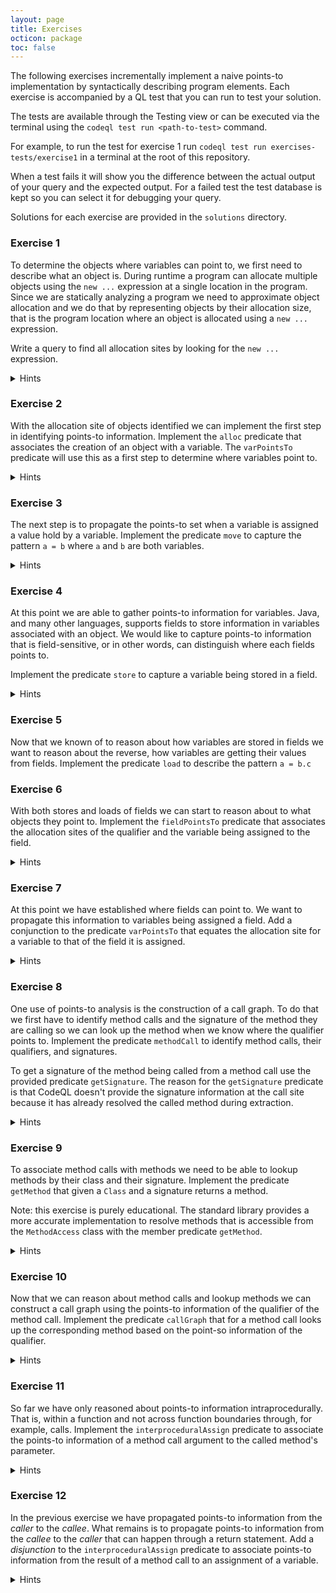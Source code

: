 ```yaml
---
layout: page
title: Exercises
octicon: package
toc: false
---
```


The following exercises incrementally implement a naive points-to implementation by syntactically describing program elements.
Each exercise is accompanied by a QL test that you can run to test your solution.

The tests are available through the Testing view or can be executed via the terminal using the `codeql test run <path-to-test>` command.

For example, to run the test for exercise 1 run `codeql test run exercises-tests/exercise1` in a terminal at the root of this repository.

When a test fails it will show you the difference between the actual output of your query and the expected output. For a failed test the test database is kept so you can select it for debugging your query.

Solutions for each exercise are provided in the `solutions` directory.

### Exercise 1

To determine the objects where variables can point to, we first need to describe what an object is.
During runtime a program can allocate multiple objects using the `new ...` expression at a single location in the program.
Since we are statically analyzing a program we need to approximate object allocation and we do that by representing objects by their allocation size, that is the program location where an object is allocated using a `new ...` expression.

Write a query to find all allocation sites by looking for the `new ...` expression.

<details>
<summary>Hints</summary>
To discover how a program element such as an expression is represented in QL you can use to approaches.

1. Use the *AST viewer* to find the element's QL class. You can create a database out of a test case by running `cp -R exercises-tests/exercise1/exercise1.testproj/ exercise1-db && codeql database bundle -o exercise1-db.zip exercise1-db/` and select the database `exercise1-db.zip` to use the AST viewer.
2. Write a query that finds all the values of type `Element` restricted to a region of code using the element's [Location](https://codeql.github.com/codeql-standard-libraries/java/semmle/code/Location.qll/type.Location$Location.html), retrieved with `getLocation()`, and obtain its primary QL classes with `getPrimaryQlClasses` to find the QL class that best describes the element.

</details>

### Exercise 2

With the allocation site of objects identified we can implement the first step in identifying points-to information.
Implement the `alloc` predicate that associates the creation of an object with a variable.
The `varPointsTo` predicate will use this as a first step to determine where variables point to.

<details>
<summary>Hints</summary>

- The class `Variable`, of which `LocalScopeVariable` is a subclass, supports the member predicate `getAnAssignedValue`
- The class `Expr` contains the member predicate `getEnclosingCallable` to find the `Callable`, such as a `Method`, the expression occurs in.

</details>

### Exercise 3

The next step is to propagate the points-to set when a variable is assigned a value hold by a variable.
Implement the predicate `move` to capture the pattern `a = b` where `a` and `b` are both variables.

<details>
<summary>Hints</summary>

- The class `Variable`, of which `LocalScopeVariable` is a subclass, supports the member predicate `getAnAccess` to determine where the variable is accessed.

</details>

### Exercise 4

At this point we are able to gather points-to information for variables.
Java, and many other languages, supports fields to store information in variables associated with an object.
We would like to capture points-to information that is field-sensitive, or in other words, can distinguish where each fields points to.

Implement the predicate `store` to capture a variable being stored in a field.

<details>
<summary>Hints</summary>

- A `Field` is a `Variable` and supports the member predicate `getAnAccess` to determine where the field is accessed.
- An alternative is the class `FieldAccess` that captures field access and supports the predicate `getField` to get the `Field` being accessed.
- A `Field` is accessed through a qualifier, an expression that references the object the field belongs to. To get the qualifier use the predicate `getQualifier`.
- The expression `AssignExpr` captures an assignment. Use the predicates `getSrc` and `getDest` to reason about the constituents of the assignment.

</details>

### Exercise 5

Now that we known of to reason about how variables are stored in fields we want to reason about the reverse, how variables are getting their values from fields.
Implement the predicate `load` to describe the pattern `a = b.c`

### Exercise 6

With both stores and loads of fields we can start to reason about to what objects they point to.
Implement the `fieldPointsTo` predicate that associates the allocation sites of the qualifier and the variable being assigned to the field.

<details>
<summary>Hints</summary>

- To reason about allocation sites you can use the provided predicate `varPointsTo`.

</details>

### Exercise 7

At this point we have established where fields can point to.
We want to propagate this information to variables being assigned a field.
Add a conjunction to the predicate `varPointsTo` that equates the allocation site for a variable to that of the field it is assigned.

<details>
<summary>Hints</summary>

- To reason about allocation sites for field you can use the predicate `fieldPointsTo`.
- To reason about variables being assigned a field you can use the predicate  `load`.

</details>

### Exercise 8

One use of points-to analysis is the construction of a call graph.
To do that we first have to identify method calls and the signature of the method they are calling so we can look up the method when we know where the qualifier points to.
Implement the predicate `methodCall` to identify method calls, their qualifiers, and signatures.

To get a signature of the method being called from a method call use the provided predicate `getSignature`.
The reason for the `getSignature` predicate is that CodeQL doesn't provide the signature information at the call site because it has already resolved the called method during extraction.

<details>
<summary>Hints</summary>

- To reason about method calls you can use the class `MethodAccess`.
- To reason about method call qualifiers you can use the member predicate `getQualifier` provided by the `MethodAccess` class.

</details>

### Exercise 9

To associate method calls with methods we need to be able to lookup methods by their class and their signature.
Implement the predicate `getMethod` that given a `Class` and a signature returns a method.

Note: this exercise is purely educational. The standard library provides a more accurate implementation to resolve methods that is accessible from the `MethodAccess` class with the member predicate `getMethod`.

<details>
<summary>Hints</summary>

- To reason about a method's signature you can use the member predicate `getSignature`.
- A method belongs to a [reference type](https://docs.oracle.com/javase/specs/jls/se8/html/jls-4.html#jls-4.3), such as a *class* or *interface*. To obtain the type declaring the method you can use the member predicate `getDeclaringType`.

</details>

### Exercise 10

Now that we can reason about method calls and lookup methods we can construct a call graph using the points-to information of the qualifier of the method call.
Implement the predicate `callGraph` that for a method call looks up the corresponding method based on the point-so information of the qualifier.

<details>
<summary>Hints</summary>

- To reason about a variable and a use of the variable you can use the member predicate `getAnAccess` on a variable or use the class `VariableAccess` in combination with the member predicate `getVariable`.

</details>

### Exercise 11

So far we have only reasoned about points-to information intraprocedurally. That is, within a function and not across function boundaries through, for example, calls.
Implement the `interproceduralAssign` predicate to associate the points-to information of a method call argument to the called method's parameter.

<details>
<summary>Hints</summary>

- To reason about a method call's argument you can use the member predicate  `getArgument` or `getAnArgument`.
- To reason about a method's parameter you can use the member predicate `getParameter` or `getAParameter`.
- Java passes arguments by position.

</details>

### Exercise 12

In the previous exercise we have propagated points-to information from the *caller* to the *callee*.
What remains is to propagate points-to information from the *callee* to the *caller* that can happen through a return statement.
Add a *disjunction* to the `interproceduralAssign` predicate to associate points-to information from the result of a method call to an assignment of a variable.

<details>
<summary>Hints</summary>

- The `Assignment` class, representing assignment expressions `x = y`, has the member predicates `getDest` and `getSrc` to reason about its operands.
- To reason about the statements in a method you can use the `Method`'s member predicate `getBody` to get the method's block statement `{...}` and the `BlockStmt`s member predicate `getAStmt`.
- The class `ReturnStmt` can be used to reason about `return ...` statements. It's member predicate `getResult` provides the expression that is returned.
- QL supports [https://codeql.github.com/docs/ql-language-reference/expressions/#casts](https://codeql.github.com/docs/ql-language-reference/expressions/#casts) to constrain the type of an expression. For example:

  ```ql
  import java

  from BlockStmt s, Expr result
  where result = s.getAStmt().(ReturnStmt).getResult()
  select result
  ```

</details>

